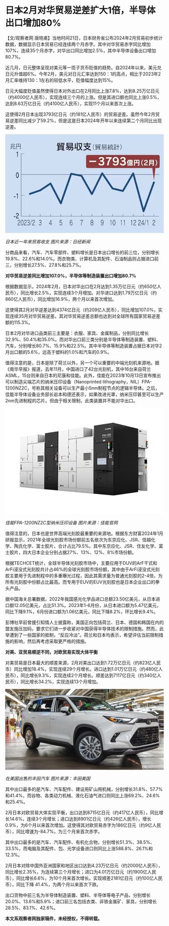 # 日本2月对华贸易逆差扩大1倍，半导体出口增加80%

【文/观察者网
唐晓甫】当地时间21日，日本财务省公布2024年2月贸易初步统计数据，数据显示日本贸易已经连续两个月赤字。其中对华贸易赤字同比增加107%，连续35个月赤字，对华出口同比增加2.5%，其中半导体设备出口增加80.7%。

近几月，日元整体呈现对美元等一揽子货币贬值的趋势。自2024年以来，美元兑日元升值超6%。今年2月，美元对日元汇率达到150：1的高点，相比于2023年2月汇率维持130：1左右的较低水平，贬值幅度达到15%。

日元大幅度贬值虽然使得日本对外出口在2月同比上涨7.8%，达到8.25万亿日元（约4000亿人民币），实现连续三个月的上涨。但是其进口额也同比上涨0.5%，达到8.63万亿日元（约4100亿人民币），实现11个月以来首次上涨。

这使得2月日本出现3793亿日元（约181亿人民币）的贸易逆差。虽然今年2月贸易逆差同比减少了59.2%，但是这是日本2024年开年以来连续第二个月同比出现逆差。

![9536479bca8baa3903076a7876074722.jpg](https://raw.githubusercontent.com/qqhsx/qqnews_image/main/2024/03/21/日本2月对华贸易逆差扩大1倍，半导体出口增加80%/9536479bca8baa3903076a7876074722.jpg)

_日本近一年来贸易收支 图片来源：日经新闻_

分商品来看，汽车、汽车零部件、塑料增长是日本出口增长的前三位，分别增长19.8%、22.6%和14.0%。而衣物类、计算机及其配件、石油制品则占据进口前三，分别增长27.5%、27.8%和25.7%。

**对华贸易逆差同比增加107.0%，半导体等制造装置出口增加80.7%**

根据数据显示，2024年2月，日本对华出口在2月达到1.35万亿日元（约650亿人民币），同比增长2.5%，实现连续3个月增加。对华进口达到1.79万亿日元（约860亿人民币），同比增加16.9%，两个月以来首次增加。

这使得其2月对华逆差达到4374亿日元（约209亿人民币），同比增加107.0%，实现连续35月对华贸易逆差。其对华贸易逆差总额也达到对全球所有国家贸易逆差额的115.3%。

日本2月对华进口品类前三主要是：衣服、家具、金属制品，分别同比增长32.9%、50.4%和35.0%。而对华出口前三类分别是半导体等制造装置、塑料、汽车，分别增长80.7%、15.9%和22.5%。其中半导体等制造装置占据日本对华2月出口额的5.6%，远高于塑料的1.0%和汽车的0.9%。

值得注意的是，日本是除了荷兰以外，另一个可以重要的中端光刻机来源地。据《南华早报》报道，去年11月，中国进口了42台光刻机，其中16台来自荷兰ASML，15台则来自日本的尼康和佳能。此外，佳能在2023年10月13日宣布推出可以制造尖端芯片的纳米压印设备（Nanoprinted
lithography，NIL）FPA-1200NZ2C，号称其相关设备可以生产最小5nm制程节点的逻辑半导体。之后，佳能半导体设备业务部长岩本和德还表示，如果改进光罩，纳米压印甚至可以生产2nm先进制程的芯片。但由于相关限制，此类装置并不能对华出口。

![0c4a502f0b51edc2cfe242cc2a8185d0.jpg](https://raw.githubusercontent.com/qqhsx/qqnews_image/main/2024/03/21/日本2月对华贸易逆差扩大1倍，半导体出口增加80%/0c4a502f0b51edc2cfe242cc2a8185d0.jpg)

_佳能FPA-1200NZ2C型纳米压印设备 图片来源：佳能官网_

值得注意的，日本也是世界高端光刻胶最重要的来源地。根据东方财富2024年1月研报显示，2021年全球光刻胶市场份额前五名依次为东京应化、JSR、信越化学、陶氏化学、富士胶片，合计占比79.5%。其中东京应化、JSR、住友化学、富士胶片，四大日本企业分别占据27%、13%、12%、8%市场份额。

根据TECHCET统计，全球半导体光刻胶市场中，主要应用于DUV的ArF干式和ArFi浸没式光刻胶共计占46%的全球光刻胶市场份额，其中由于ArFi浸没式光刻胶主要用于先进制程中的多重曝光过程，因此其需求量为普通光刻胶的2-4倍，为所有光刻胶中份额占比最高。而专用于EUV的EUV光刻胶也是日本企业出口的拳头产品。

据中国海关总署数据，2022年我国感光化学品进口总额23.50亿美元，从日本进口额12.05亿美元，占比51.3%。2023年1-6月份，从日本进口额为5.47亿美元，同比下降9.1%，6月份进口额为1.06亿美元，同比下降8.2%，环比增长9.4%。

彭博社早前曾援引知情人士披露称，美国正向包括荷兰、日本、德国和韩国在内的盟友施压加码，要求它们进一步收紧对中国获得半导体技术的限制措施。然而，此举遭到了一些国家的抵制，“反应冷淡”。荷兰和日本均表示，希望评估当前限制措施的影响，然后再考虑采取更严格的措施。

**对美、亚贸易顺逆不同，对欧贸易实现大体平衡**

对美贸易是日本最大的顺差来源，2月对美出口达到1.72万亿日元（约823亿人民币）同比增加18.4%，实现连续29个月增长。进口达到1.01万亿日元（约480亿人民币），同比增长9.3%，实现连续2个月增长。顺差达到7117亿日元（约340亿人民币），同比增长34.2%，实现连续13个月增加。

![1b08afb09a31d57ede16ce2e3d9c6eff.jpg](https://raw.githubusercontent.com/qqhsx/qqnews_image/main/2024/03/21/日本2月对华贸易逆差扩大1倍，半导体出口增加80%/1b08afb09a31d57ede16ce2e3d9c6eff.jpg)

_在美国出售的丰田汽车 图片来源：丰田美国_

其中出口最多的是汽车、汽车配件、建设用矿山用机械，分别增长31.8%、57.7%和41.4%，而谷物、各类动力机械、液化石油气进口则同比上涨69.2%、24.6%和25.4%。

2月日本对欧贸易大体实现平衡，出口达到8715亿日元（约417亿人民币），同比增长14.6%，连续3个月增长；进口达到8901亿日元（约426亿人民币），增长0.9%，为6个月以来首次增加。这使得其对欧贸易赤字为186亿日元（约9亿人民币），同比增速为-84.7%，为三个月来首次赤字。

其中出口最多的是汽车、汽车配件、有机化合物，分别增长51.3%、38.5%、33.5%，而电脑及其配件、包、光学设备进口则同比上涨588.8%、26.1%和12.3%。

2月日本对除中国外亚洲国家和地区出口达到4.23万亿日元（约2000亿人民币），同比增长2.35%，为连续第三个月增长；进口为4.01万亿日元（约1900亿人民币），同比增长6.6%，为10个月来首次增长。实现顺差2181亿日元（约100亿人民币），同比下降
41.4%，为两个月以来首次下跌。

出口货物中前三名为半导体制造装置、塑料、半导体等电子产品，分别增长20.0%、13.6%和5.9%；进口前三名包括衣类、非铁金属矿、家具，分别增长28.5%、83.1%、42.6%。

**本文系观察者网独家稿件，未经授权，不得转载。**

